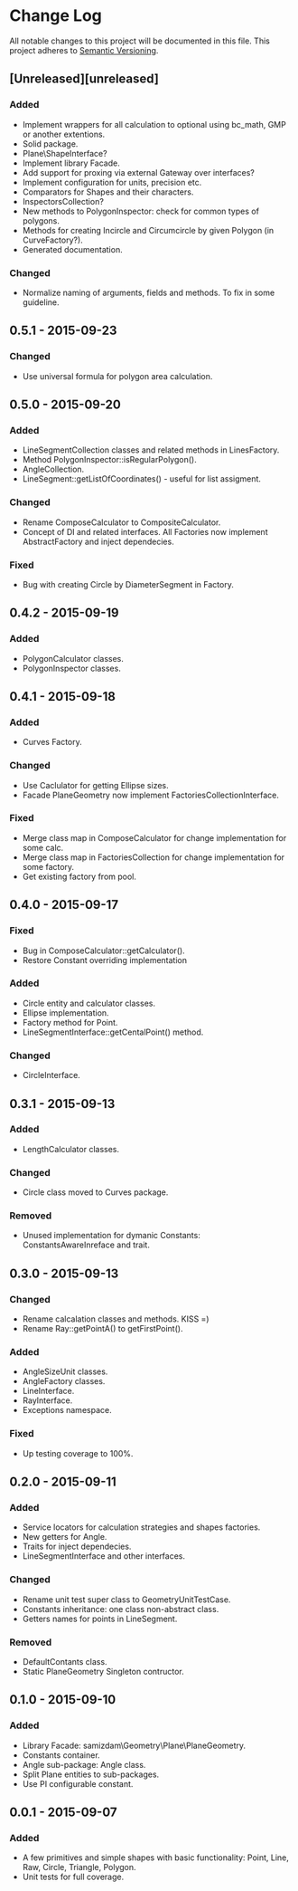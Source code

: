 # Change Log
All notable changes to this project will be documented in this file.
This project adheres to [Semantic Versioning](http://semver.org/).

## [Unreleased][unreleased]
### Added
- Implement wrappers for all calculation to optional using bc_math, GMP or another extentions.    
- Solid package.
- Plane\ShapeInterface? 
- Implement library Facade. 
- Add support for proxing via external Gateway over interfaces?  
- Implement configuration for units, precision etc.
- Comparators for Shapes and their characters.
- InspectorsCollection? 
- New methods to PolygonInspector: check for common types of polygons. 
- Methods for creating Incircle and Circumcircle by given Polygon (in CurveFactory?). 
- Generated documentation.  

### Changed
- Normalize naming of arguments, fields and methods. To fix in some guideline.
 

## 0.5.1 - 2015-09-23
### Changed
- Use universal formula for polygon area calculation. 

## 0.5.0 - 2015-09-20
### Added
- LineSegmentCollection classes and related methods in LinesFactory. 
- Method PolygonInspector::isRegularPolygon().  
- AngleCollection. 
- LineSegment::getListOfCoordinates() - useful for list assigment. 

### Changed
- Rename ComposeCalculator to CompositeCalculator.
- Concept of DI and related interfaces.  All Factories now implement AbstractFactory and inject dependecies.  

### Fixed
- Bug with creating Circle by DiameterSegment in Factory. 

## 0.4.2 - 2015-09-19
### Added
- PolygonCalculator classes.
- PolygonInspector classes.   

## 0.4.1 - 2015-09-18
### Added
- Curves Factory.  

### Changed 
- Use Caclulator for getting Ellipse sizes. 
- Facade PlaneGeometry now implement FactoriesCollectionInterface.  

### Fixed
- Merge class map in ComposeCalculator for change implementation for some calc. 
- Merge class map in FactoriesCollection for change implementation for some factory. 
- Get existing factory from pool. 

## 0.4.0 - 2015-09-17
### Fixed
- Bug in ComposeCalculator::getCalculator(). 
- Restore Constant overriding implementation

### Added
- Circle entity and calculator classes.
- Ellipse implementation.
- Factory method for Point. 
- LineSegmentInterface::getCentalPoint() method.

### Changed
- CircleInterface. 

## 0.3.1 - 2015-09-13
### Added 
- LengthCalculator classes. 

### Changed 
- Circle class moved to Curves package. 

### Removed
- Unused implementation for dymanic Constants: ConstantsAwareInreface and trait.  

## 0.3.0 - 2015-09-13
### Changed 
- Rename calcalation classes and methods. KISS =)
- Rename Ray::getPointA() to getFirstPoint(). 

### Added
- AngleSizeUnit classes. 
- AngleFactory classes. 
- LineInterface.
- RayInterface.
- Exceptions namespace. 

### Fixed
- Up testing coverage to 100%.  


## 0.2.0 - 2015-09-11
### Added
- Service locators for calculation strategies and shapes factories. 
- New getters for Angle. 
- Traits for inject dependecies.  
- LineSegmentInterface and other interfaces.  

### Changed
- Rename unit test super class to GeometryUnitTestCase.
- Constants inheritance: one class non-abstract class. 
- Getters names for points in LineSegment. 

### Removed 
- DefaultContants class. 
- Static PlaneGeometry Singleton contructor.   

## 0.1.0 - 2015-09-10
### Added
- Library Facade: samizdam\Geometry\Plane\PlaneGeometry. 
- Constants container. 
- Angle sub-package: Angle class. 
- Split Plane entities to sub-packages.
- Use PI configurable constant. 

## 0.0.1 - 2015-09-07
### Added
- A few primitives and simple shapes with basic functionality: Point, Line, Raw, Circle, Triangle, Polygon. 
- Unit tests for full coverage. 